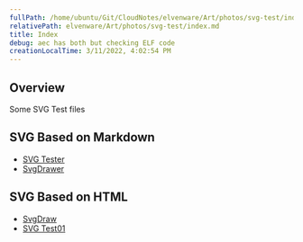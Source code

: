 ```yaml
---
fullPath: /home/ubuntu/Git/CloudNotes/elvenware/Art/photos/svg-test/index.md
relativePath: elvenware/Art/photos/svg-test/index.md
title: Index
debug: aec has both but checking ELF code
creationLocalTime: 3/11/2022, 4:02:54 PM
---
```


<!-- toc -->
<!-- tocstop -->

## Overview

Some SVG Test files

## SVG Based on Markdown

- [SVG Tester](SvgTester.html)
- [SvgDrawer](SvgDrawer.html)

## SVG Based on HTML

- [SvgDraw](SvgDraw01.html)
- [SVG Test01](SvgTest.html)

